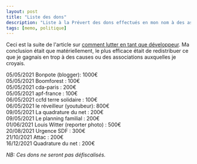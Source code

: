 ```yaml
---
layout: post
title: "Liste des dons"
description: "Liste à la Prévert des dons effectués en mon nom à des assos"
tags: [memo, politique]
---
```


Ceci est la suite de l'article sur [comment lutter en tant que développeur](https://fabien-lamarque.eu/Faire-la-gr%C3%A8ve-en-tant-que-d%C3%A9veloppeur/). 
Ma conclusion était que matériellement, le plus efficace était de redistribuer ce que je gagnais en trop à des causes ou
des associations auxquelles je croyais. 

05/05/2021 Bonpote (blogger): 1000€       
05/05/2021 Boomforest : 100€     
05/05/2021 cda-paris : 200€           
05/05/2021 apf-france : 100€             
06/05/2021 ccfd terre solidaire : 100€               
06/05/2021 le réveilleur (youtubeur): 800€        
09/05/2021 La quadrature du net : 200€          
09/05/2021 Le planning familial : 200€           
01/06/2021 Louis Witter (reporter photo) : 500€        
20/08/2021 Urgence SDF : 300€             
21/10/2021 Attac : 200€              
16/12/2021 Quadrature du net : 200€           


*NB: Ces dons ne seront pas défiscalisés.*
